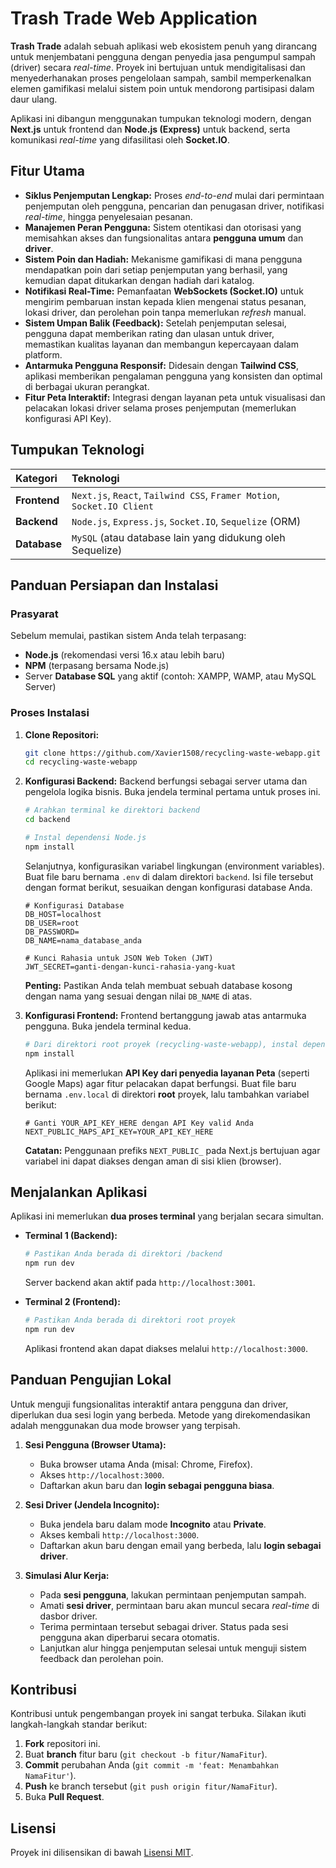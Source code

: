 # **Trash Trade Web Application**

**Trash Trade** adalah sebuah aplikasi web ekosistem penuh yang dirancang untuk menjembatani pengguna dengan penyedia jasa pengumpul sampah (driver) secara *real-time*. Proyek ini bertujuan untuk mendigitalisasi dan menyederhanakan proses pengelolaan sampah, sambil memperkenalkan elemen gamifikasi melalui sistem poin untuk mendorong partisipasi dalam daur ulang.

Aplikasi ini dibangun menggunakan tumpukan teknologi modern, dengan **Next.js** untuk frontend dan **Node.js (Express)** untuk backend, serta komunikasi *real-time* yang difasilitasi oleh **Socket.IO**.

## **Fitur Utama**

  * **Siklus Penjemputan Lengkap:** Proses *end-to-end* mulai dari permintaan penjemputan oleh pengguna, pencarian dan penugasan driver, notifikasi *real-time*, hingga penyelesaian pesanan.
  * **Manajemen Peran Pengguna:** Sistem otentikasi dan otorisasi yang memisahkan akses dan fungsionalitas antara **pengguna umum** dan **driver**.
  * **Sistem Poin dan Hadiah:** Mekanisme gamifikasi di mana pengguna mendapatkan poin dari setiap penjemputan yang berhasil, yang kemudian dapat ditukarkan dengan hadiah dari katalog.
  * **Notifikasi Real-Time:** Pemanfaatan **WebSockets (Socket.IO)** untuk mengirim pembaruan instan kepada klien mengenai status pesanan, lokasi driver, dan perolehan poin tanpa memerlukan *refresh* manual.
  * **Sistem Umpan Balik (Feedback):** Setelah penjemputan selesai, pengguna dapat memberikan rating dan ulasan untuk driver, memastikan kualitas layanan dan membangun kepercayaan dalam platform.
  * **Antarmuka Pengguna Responsif:** Didesain dengan **Tailwind CSS**, aplikasi memberikan pengalaman pengguna yang konsisten dan optimal di berbagai ukuran perangkat.
  * **Fitur Peta Interaktif:** Integrasi dengan layanan peta untuk visualisasi dan pelacakan lokasi driver selama proses penjemputan (memerlukan konfigurasi API Key).

## **Tumpukan Teknologi**

| Kategori      | Teknologi                                                  |
| :------------ | :--------------------------------------------------------- |
| **Frontend** | `Next.js`, `React`, `Tailwind CSS`, `Framer Motion`, `Socket.IO Client` |
| **Backend** | `Node.js`, `Express.js`, `Socket.IO`, `Sequelize` (ORM)      |
| **Database** | `MySQL` (atau database lain yang didukung oleh Sequelize)   |

## **Panduan Persiapan dan Instalasi**

### **Prasyarat**

Sebelum memulai, pastikan sistem Anda telah terpasang:

  * **Node.js** (rekomendasi versi 16.x atau lebih baru)
  * **NPM** (terpasang bersama Node.js)
  * Server **Database SQL** yang aktif (contoh: XAMPP, WAMP, atau MySQL Server)

### **Proses Instalasi**

1.  **Clone Repositori:**

    ```bash
    git clone https://github.com/Xavier1508/recycling-waste-webapp.git
    cd recycling-waste-webapp
    ```

2.  **Konfigurasi Backend:**
    Backend berfungsi sebagai server utama dan pengelola logika bisnis. Buka jendela terminal pertama untuk proses ini.

    ```bash
    # Arahkan terminal ke direktori backend
    cd backend

    # Instal dependensi Node.js
    npm install
    ```

    Selanjutnya, konfigurasikan variabel lingkungan (environment variables). Buat file baru bernama `.env` di dalam direktori `backend`. Isi file tersebut dengan format berikut, sesuaikan dengan konfigurasi database Anda.

    ```env
    # Konfigurasi Database
    DB_HOST=localhost
    DB_USER=root
    DB_PASSWORD=
    DB_NAME=nama_database_anda

    # Kunci Rahasia untuk JSON Web Token (JWT)
    JWT_SECRET=ganti-dengan-kunci-rahasia-yang-kuat
    ```

    **Penting:** Pastikan Anda telah membuat sebuah database kosong dengan nama yang sesuai dengan nilai `DB_NAME` di atas.

3.  **Konfigurasi Frontend:**
    Frontend bertanggung jawab atas antarmuka pengguna. Buka jendela terminal kedua.

    ```bash
    # Dari direktori root proyek (recycling-waste-webapp), instal dependensi frontend
    npm install
    ```

    Aplikasi ini memerlukan **API Key dari penyedia layanan Peta** (seperti Google Maps) agar fitur pelacakan dapat berfungsi. Buat file baru bernama `.env.local` di direktori **root** proyek, lalu tambahkan variabel berikut:

    ```env
    # Ganti YOUR_API_KEY_HERE dengan API Key valid Anda
    NEXT_PUBLIC_MAPS_API_KEY=YOUR_API_KEY_HERE
    ```

    **Catatan:** Penggunaan prefiks `NEXT_PUBLIC_` pada Next.js bertujuan agar variabel ini dapat diakses dengan aman di sisi klien (browser).

## **Menjalankan Aplikasi**

Aplikasi ini memerlukan **dua proses terminal** yang berjalan secara simultan.

  * **Terminal 1 (Backend):**

    ```bash
    # Pastikan Anda berada di direktori /backend
    npm run dev
    ```

    Server backend akan aktif pada `http://localhost:3001`.

  * **Terminal 2 (Frontend):**

    ```bash
    # Pastikan Anda berada di direktori root proyek
    npm run dev
    ```

    Aplikasi frontend akan dapat diakses melalui `http://localhost:3000`.

## **Panduan Pengujian Lokal**

Untuk menguji fungsionalitas interaktif antara pengguna dan driver, diperlukan dua sesi login yang berbeda. Metode yang direkomendasikan adalah menggunakan dua mode browser yang terpisah.

1.  **Sesi Pengguna (Browser Utama):**

      * Buka browser utama Anda (misal: Chrome, Firefox).
      * Akses `http://localhost:3000`.
      * Daftarkan akun baru dan **login sebagai pengguna biasa**.

2.  **Sesi Driver (Jendela Incognito):**

      * Buka jendela baru dalam mode **Incognito** atau **Private**.
      * Akses kembali `http://localhost:3000`.
      * Daftarkan akun baru dengan email yang berbeda, lalu **login sebagai driver**.

3.  **Simulasi Alur Kerja:**

      * Pada **sesi pengguna**, lakukan permintaan penjemputan sampah.
      * Amati **sesi driver**, permintaan baru akan muncul secara *real-time* di dasbor driver.
      * Terima permintaan tersebut sebagai driver. Status pada sesi pengguna akan diperbarui secara otomatis.
      * Lanjutkan alur hingga penjemputan selesai untuk menguji sistem feedback dan perolehan poin.

## **Kontribusi**

Kontribusi untuk pengembangan proyek ini sangat terbuka. Silakan ikuti langkah-langkah standar berikut:

1.  **Fork** repositori ini.
2.  Buat **branch** fitur baru (`git checkout -b fitur/NamaFitur`).
3.  **Commit** perubahan Anda (`git commit -m 'feat: Menambahkan NamaFitur'`).
4.  **Push** ke branch tersebut (`git push origin fitur/NamaFitur`).
5.  Buka **Pull Request**.

## **Lisensi**

Proyek ini dilisensikan di bawah [Lisensi MIT](https://www.google.com/search?q=LICENSE).
